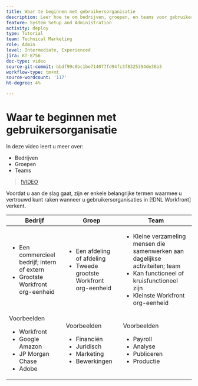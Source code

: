 ```yaml
---
title: Waar te beginnen met gebruikersorganisatie
description: Leer hoe te om bedrijven, groepen, en teams voor gebruikersorganisatie en toestemmingen te gebruiken om punten te werken.
feature: System Setup and Administration
activity: deploy
type: Tutorial
team: Technical Marketing
role: Admin
level: Intermediate, Experienced
jira: KT-8756
doc-type: video
source-git-commit: bbdf99c6bc1be714077fd94fc3f8325394de36b3
workflow-type: tm+mt
source-wordcount: '117'
ht-degree: 4%

---
```


# Waar te beginnen met gebruikersorganisatie

In deze video leert u meer over:

* Bedrijven
* Groepen
* Teams

>[!VIDEO](https://video.tv.adobe.com/v/335068/?quality=12&learn=on&enablevpops=1)

Voordat u aan de slag gaat, zijn er enkele belangrijke termen waarmee u vertrouwd kunt raken wanneer u gebruikersorganisaties in [!DNL Workfront] verkent.

| Bedrijf | Groep | Team |
| --- | --- | --- |
| <ul><li>Een commercieel bedrijf; intern of extern</li><li>Grootste Workfront org-eenheid</li></ul> | <ul><li>Een afdeling of afdeling</li><li>Tweede grootste Workfront org-eenheid</li></ul> | <ul><li>Kleine verzameling mensen die samenwerken aan dagelijkse activiteiten; team</li><li>Kan functioneel of kruisfunctioneel zijn</li><li>Kleinste Workfront org-eenheid</li></ul> |
| Voorbeelden <ul><li>Workfront</li><li>Google Amazon</li><li>JP Morgan Chase</li><li>Adobe</li></ul> | Voorbeelden <ul><li>Financiën</li><li>Juridisch</li><li>Marketing</li><li>Bewerkingen</li></ul> | Voorbeelden <ul><li>Payroll</li><li>Analyse</li><li>Publiceren</li><li>Productie</li></ul> |




